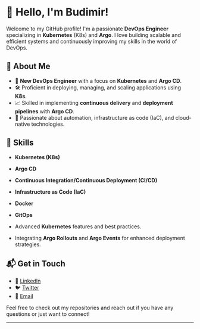 # 👋 Hello, I'm Budimir!

Welcome to my GitHub profile! I'm a passionate **DevOps Engineer** specializing in **Kubernetes** (K8s) and **Argo**. I love building scalable and efficient systems and continuously improving my skills in the world of DevOps.

## 🚀 About Me

- 🌟 **New DevOps Engineer** with a focus on **Kubernetes** and **Argo CD**.
- 🛠️ Proficient in deploying, managing, and scaling applications using **K8s**.
- 📈 Skilled in implementing **continuous delivery** and **deployment pipelines** with **Argo CD**.
- 🧩 Passionate about automation, infrastructure as code (IaC), and cloud-native technologies.

## 🔧 Skills

- **Kubernetes (K8s)**
- **Argo CD**
- **Continuous Integration/Continuous Deployment (CI/CD)**
- **Infrastructure as Code (IaC)**
- **Docker**
- **GitOps**

- Advanced **Kubernetes** features and best practices.
- Integrating **Argo Rollouts** and **Argo Events** for enhanced deployment strategies.

## 📬 Get in Touch

- 💼 [LinkedIn](your-linkedin-profile)
- 🐦 [Twitter](https://www.linkedin.com/in/budimir-filipovic/)
- 📧 [Email](mailto:budimir.filipovic1@gmail.com)

Feel free to check out my repositories and reach out if you have any questions or just want to connect!

---
